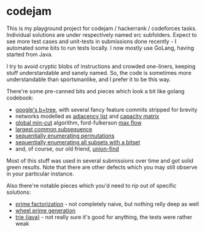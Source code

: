 # codejam

This is my playground project for codejam / hackerrank / codeforces tasks.
Individual solutions are under respectively named src subfolders.
Expect to see more test cases and unit-tests in submissions done recently - I automated some bits to run tests locally.
I now mostly use GoLang, having started from Java.

I try to avoid cryptic blobs of instructions and crowded one-liners, keeping stuff understandable and sanely named.
So, the code is sometimes more understandable than sportsmanlike, and I prefer it to be this way.

There're some pre-canned bits and pieces which look a bit like golang codebook:

* [google's b+tree](src/algo/btree.go), with several fancy feature commits stripped for brevity
* networks modelled as [adjacency list](src/algo/adjacency_list.go) and [capacity matrix](src/algo/capacity_matrix.go)
* [global min-cut](src/algo/global_min_cut.go) algorithm, ford-fulkerson [max flow](src/algo/max_flow_ford_fulkerson.go)
* [largest common subsequence](src/algo/lcs.go)
* [sequentially enumerating permutations](src/algo/permutations.go)
* [sequentially enumerating all subsets with a bitset](src/algo/subset_flags.go)
* and, of course, our old friend, [union-find](src/algo/union_find.go)

Most of this stuff was used in several submissions over time and got solid green results.
Note that there are other defects which you may still observe in your particular instance.

Also there're notable pieces which you'd need to rip out of specific solutions:
* [prime factorization](src/hr_woc34_25_gcd_and_sum/solution.go:39) - not completely naive, but nothing relly deep as well
* [wheel prime generation](src/cj16_0q_c_coin_jam/Main.java:15)
* [trie (java)](src/hr_ctci_50_tries_contacts/Solution.java:10) - not really sure it's good for anything, the tests were rather weak

